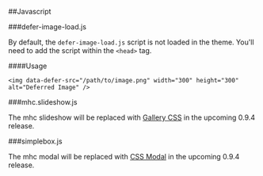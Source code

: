 <a name="javascript"></a>
##Javascript

###defer-image-load.js

By default, the `defer-image-load.js` script is not loaded in the theme. You'll need to add the script within the `<head>` tag.

####Usage

```
<img data-defer-src="/path/to/image.png" width="300" height="300" alt="Deferred Image" />
```

###mhc.slideshow.js

The mhc slideshow will be replaced with [Gallery CSS](https://github.com/benschwarz/gallery-css/) in the upcoming 0.9.4 release.

###simplebox.js

The mhc modal will be replaced with [CSS Modal](https://github.com/drublic/css-modal) in the upcoming 0.9.4 release.